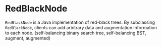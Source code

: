 # RedBlackNode
`RedBlackNode` is a Java implementation of red-black trees.  By subclassing `RedBlackNode`, clients can add arbitrary data and augmentation information to each node.  (self-balancing binary search tree, self-balancing BST, augment, augmented)
